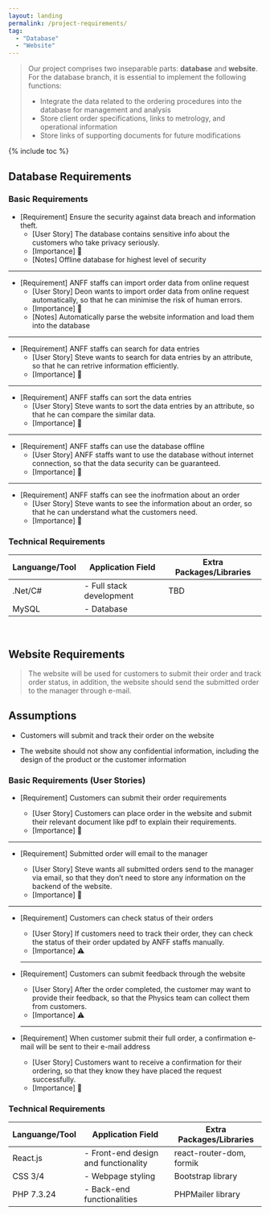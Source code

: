 ```yaml
---
layout: landing
permalink: /project-requirements/
tag:
  - "Database"
  - "Website"
---
```


> Our project comprises two inseparable parts: **database** and **website**. For the database branch, it is essential to implement the following functions:
>
> - Integrate the data related to the ordering procedures into the database for management and analysis
> - Store client order specifications, links to metrology, and operational information
> - Store links of supporting documents for future modifications

{% include toc %}

## Database Requirements

### Basic Requirements

- [Requirement] Ensure the security against data breach and information theft.
  - [User Story] The database contains sensitive info about the customers who take privacy seriously.
  - [Importance] :red_circle:
  - [Notes] Offline database for highest level of security

<hr class="hr-dotted">

- [Requirement] ANFF staffs can import order data from online request
  - [User Story] Deon wants to import order data from online request automatically, so that he can minimise the risk of human errors.
  - [Importance] :red_circle:
  - [Notes] Automatically parse the website information and load them into the database

<hr class="hr-dotted">

- [Requirement] ANFF staffs can search for data entries
  - [User Story] Steve wants to search for data entries by an attribute, so that he can retrive information efficiently.
  - [Importance] :red_circle:

<hr class="hr-dotted">

- [Requirement] ANFF staffs can sort the data entries
  - [User Story] Steve wants to sort the data entries by an attribute, so that he can compare the similar data.
  - [Importance] :red_circle:

<hr class="hr-dotted">

- [Requirement] ANFF staffs can use the database offline
  - [User Story] ANFF staffs want to use the database without internet connection, so that the data security can be guaranteed.
  - [Importance] :red_circle:

<hr class="hr-dotted">

- [Requirement] ANFF staffs can see the inofrmation about an order
  - [User Story] Steve wants to see the information about an order, so that he can understand what the customers need.
  - [Importance] :red_circle:
  
### Technical Requirements 

| Languange/Tool | Application Field                                                                            | Extra Packages/Libraries |
| -------------- | -------------------------------------------------------------------------------------------- | ------------------------ |
| .Net/C#         |- Full stack development                                          |TBD|
MySQL | - Database |

<br />

## Website Requirements

> The website will be used for customers to submit their order and track order status, in addition, the website should send the submitted order to the manager through e-mail.

## Assumptions

- Customers will submit and track their order on the website

- The website should not show any confidential information, including the design of the product or the customer information

### Basic Requirements (User Stories)

- [Requirement] Customers can submit their order requirements

  - [User Story] Customers can place order in the website and submit their relevant document like pdf to explain their requirements.
  - [Importance] :red_circle:

<hr class="hr-dotted">

- [Requirement] Submitted order will email to the manager

  - [User Story] Steve wants all submitted orders send to the manager via email, so that they don’t need to store any information on the backend of the website.
  - [Importance] :red_circle:

<hr class="hr-dotted">

- [Requirement] Customers can check status of their orders
  - [User Story] If customers need to track their order, they can check the status of their order updated by ANFF staffs manually.
  - [Importance] :warning:
  <hr class="hr-dotted">
  
- [Requirement] Customers can submit feedback through the website
  - [User Story] After the order completed, the customer may want to provide their feedback, so that the Physics team can collect them from customers.
  - [Importance] :warning:
  <hr class="hr-dotted">

- [Requirement] When customer submit their full order, a confirmation e-mail will be sent to their e-mail address
  - [User Story] Customers want to receive a confirmation for their ordering, so that they know they have placed the request successfully.
  - [Importance] :red_circle:

### Technical Requirements

| Languange/Tool | Application Field                                                                            | Extra Packages/Libraries |
| -------------- | -------------------------------------------------------------------------------------------- | ------------------------ |
| React.js         |- Front-end design and functionality                                               |react-router-dom, formik|
| CSS 3/4        | - Webpage styling                                                                            | Bootstrap library        |
| PHP 7.3.24     | - Back-end functionalities                                                                   | PHPMailer library        |
